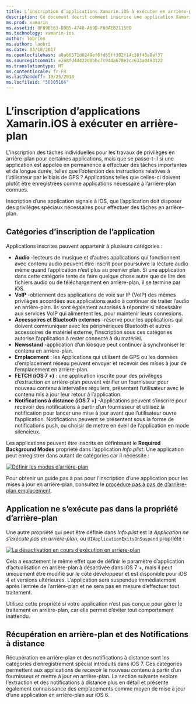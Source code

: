 ```yaml
---
title: L’inscription d’applications Xamarin.iOS à exécuter en arrière-plan
description: Ce document décrit comment inscrire une application Xamarin.iOS s’exécuter en arrière-plan. Il aborde Audio applications VoIP applications, Accessoires externes et bluetooth et bien plus encore.
ms.prod: xamarin
ms.assetid: 8F89BE63-DDB5-4740-A69D-F60AEB21150D
ms.technology: xamarin-ios
author: lobrien
ms.author: laobri
ms.date: 03/18/2017
ms.openlocfilehash: a0a66571d0249ef6fd65ff382f14c38f48a8af37
ms.sourcegitcommit: e268fd44422d0bbc7c944a678e2cc633a0493122
ms.translationtype: MT
ms.contentlocale: fr-FR
ms.lasthandoff: 10/25/2018
ms.locfileid: "50105166"
---
```

# <a name="registering-xamarinios-apps-to-run-in-the-background"></a>L’inscription d’applications Xamarin.iOS à exécuter en arrière-plan

L’inscription des tâches individuelles pour les travaux de privilèges en arrière-plan pour certaines applications, mais que se passe-t-il si une application est appelée en permanence à effectuer des tâches importantes et de longue durée, telles que l’obtention des instructions relatives à l’utilisateur par le biais de GPS ? Applications telles que celles-ci doivent plutôt être enregistrées comme applications nécessaire à l’arrière-plan connues.

Inscription d’une application signale à iOS, que l’application doit disposer des privilèges spéciaux nécessaires pour effectuer des tâches en arrière-plan.

## <a name="application-registration-categories"></a>Catégories d’inscription de l’application

Applications inscrites peuvent appartenir à plusieurs catégories :

-  **Audio** -lecteurs de musique et d’autres applications qui fonctionnent avec contenu audio peuvent être inscrit pour poursuivre la lecture audio même quand l’application n’est plus au premier plan. Si une application dans cette catégorie tente de faire quelque chose autre que de lire des fichiers audio ou de téléchargement en arrière-plan, il se termine par iOS.
-  **VoIP** -obtiennent des applications de voix sur IP (VoIP) des mêmes privilèges accordées aux applications audio à continuer de traiter l’audio en arrière-plan. Ils sont également autorisés à répondre si nécessaire aux services VoIP qui alimentent les, pour maintenir leurs connexions.
-  **Accessoires et Bluetooth externes** -réservé pour les applications qui doivent communiquer avec les périphériques Bluetooth et autres accessoires de matériel externe, l’inscription sous ces catégories autorise l’application à rester connecté à du matériel.
-  **Newsstand** -application d’un kiosque peut continuer à synchroniser le contenu en arrière-plan.
-  **Emplacement** : les Applications qui utilisent de GPS ou les données d’emplacement réseau peuvent envoyer et recevoir des mises à jour de l’emplacement en arrière-plan.
-  **FETCH (iOS 7 +)** : une application inscrite pour des privilèges d’extraction en arrière-plan peuvent vérifier un fournisseur pour nouveau contenu à intervalles réguliers, présentant l’utilisateur avec le contenu mis à jour leur retour à l’application.
-  **Notifications à distance (iOS 7 +)** -Applications peuvent s’inscrire pour recevoir des notifications à partir d’un fournisseur et utilisez la notification pour lancer une mise à jour avant que l’utilisateur ouvre l’application. Notifications peuvent se présentent sous la forme de notifications push, ou choisir de mettre en éveil de l’application en mode silencieux.


Les applications peuvent être inscrits en définissant le **Required Background Modes** propriété dans l’application *Info.plist*. Une application peut enregistrer dans autant de catégories car il nécessite :

 [![](registering-applications-to-run-in-background-images/bgmodes.png "Définir les modes d’arrière-plan")](registering-applications-to-run-in-background-images/bgmodes.png#lightbox)

Pour obtenir un guide pas à pas pour l’inscription d’une application pour les mises à jour en arrière-plan, consultez le [procédure pas à pas de d’arrière-plan emplacement](~/ios/app-fundamentals/backgrounding/ios-backgrounding-walkthroughs/location-walkthrough.md).

## <a name="application-does-not-run-in-background-property"></a>Application ne s’exécute pas dans la propriété d’arrière-plan

Une autre propriété qui peut être définie dans *Info.plist* est la *Application ne s’exécute pas en arrière-plan*, ou `UIApplicationExitsOnSuspend` propriété :

 [![](registering-applications-to-run-in-background-images/plist.png "La désactivation en cours d’exécution en arrière-plan")](registering-applications-to-run-in-background-images/plist.png#lightbox)

Cela a exactement le même effet que de définir le paramètre d’application d’actualisation en arrière-plan à désactivée dans iOS 7 +, mais il peut uniquement être modifié sur le côté développeur et est disponible pour iOS 4 et versions ultérieures. L’application sera suspendue immédiatement après l’entrée de l’arrière-plan et ne sera pas en mesure d’effectuer tout traitement.

Utilisez cette propriété si votre application n’est pas conçue pour gérer le traitement en arrière-plan, car elle permet d’éviter tout comportement inattendu.

## <a name="background-fetch-and-remote-notifications"></a>Récupération en arrière-plan et des Notifications à distance

Récupération en arrière-plan et des notifications à distance sont les catégories d’enregistrement spécial introduits dans iOS 7. Ces catégories permettent aux applications de recevoir le nouveau contenu à partir d’un fournisseur et mettre à jour en arrière-plan. La section suivante explore l’extraction et des notifications à distance plus en détail et présente également connaissance des emplacements comme moyen de mise à jour d’une application en arrière-plan sur iOS 6.
